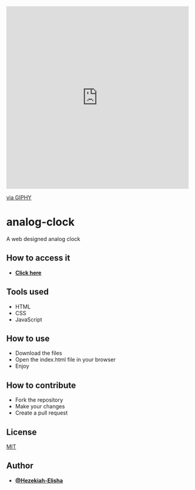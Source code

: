 <iframe src="https://giphy.com/embed/YoKld91p1Hw9rSmIQr" width="480" height="480" frameBorder="0" class="giphy-embed" allowFullScreen></iframe><p><a href="https://giphy.com/gifs/SWR3-r-swr3-kemal-YoKld91p1Hw9rSmIQr">via GIPHY</a></p>

# analog-clock
A web designed analog clock

## How to access it
* [**Click here**](https://hezekiah-elisha.github.io/analog-clock/)

## Tools used
* HTML
* CSS
* JavaScript

## How to use
* Download the files
* Open the index.html file in your browser
* Enjoy

## How to contribute
* Fork the repository
* Make your changes
* Create a pull request

## License
[MIT](https://choosealicense.com/licenses/mit/)

## Author
* [**@Hezekiah-Elisha**](https://github.com/Hezekiah-Elisha)

